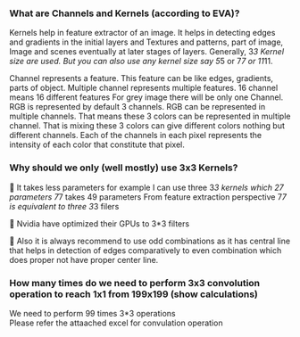 ### What are Channels and Kernels (according to EVA)?

Kernels help in feature extractor of an image. It helps in detecting edges and gradients in the initial layers and Textures and patterns, part of image, Image and scenes eventually at later stages of layers. Generally, 3*3 Kernel size are used. But you can also use any kernel size say 5*5 or 7*7 or 11*11.

Channel represents a feature. This feature can be like edges, gradients, parts  of object.  Multiple channel represents multiple features. 16 channel means 16 different features For grey image there will be only one Channel. RGB is represented by default 3 channels. RGB can be represented in multiple channels. That means these 3 colors can be represented in multiple channel. That is mixing these 3 colors can give different colors nothing but different channels. Each of the channels in each pixel represents the intensity of each color that constitute that pixel.

### Why should we only (well mostly) use 3x3 Kernels?

	It takes less parameters for example I can use three 3*3 kernels which 27 parameters
7*7 takes 49 parameters
From feature extraction perspective 7*7 is equivalent  to three 3*3 filers

	Nvidia have optimized their GPUs to 3*3 filters

	Also it is always recommend to use odd combinations as it has central line that helps in detection of edges comparatively to even combination which does proper not have proper center line.

### How many times do we need to perform 3x3 convolution operation to reach 1x1 from 199x199 (show calculations)
We need to perform 99 times 3*3 operations <br/>
Please refer the attaached excel for convulation operation
